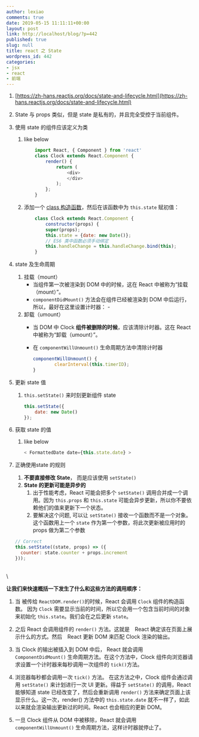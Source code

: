 ```yaml
---
author: lexiao
comments: true
date: 2019-05-15 11:11:11+00:00
layout: post
link: http://localhost/blog/?p=442
published: true
slug: null
title: react 之 State
wordpress_id: 442
categories:
- jsx
- react
- 前端
---
```



1. [https://zh-hans.reactjs.org/docs/state-and-lifecycle.html](https://zh-hans.reactjs.org/docs/state-and-lifecycle.html)
2. State 与 props 类似，但是 state 是私有的，并且完全受控于当前组件。
3. 使用 state 的组件应该定义为类
    1. like below

        ```js
            import React, { Component } from 'react'
            class Clock extends React.Component {
                render() {
                    return (
                        <div>
                        </div>
                    );
                };
            }
        ```

    2. 添加一个 [class 构造函数](https://developer.mozilla.org/en/docs/Web/JavaScript/Reference/Classes#Constructor)，然后在该函数中为 `this.state` 赋初值：

        ```js
            class Clock extends React.Component {
                constructor(props) {
                super(props);
                this.state = {date: new Date()};
                // ES6 类中函数必须手动绑定
                this.handleChange = this.handleChange.bind(this);
            }
        ```

4. state 及生命周期
    1. 挂载（mount）
        - 当组件第一次被渲染到 DOM 中的时候，这在 React 中被称为“挂载（mount）”。
        - `componentDidMount()` 方法会在组件已经被渲染到 DOM     中后运行，所以，最好在这里设置计时器：            -
    2.  卸载（umount）
        - 当 DOM 中 Clock **组件被删除的时候**，应该清除计时器。这在 React     中被称为“卸载（umount）”。
        - 在 `componentWillUnmount()` 生命周期方法中清除计时器

            ```js
            componentWillUnmount() {
                    clearInterval(this.timerID);
            }
            ```

5. 更新 state 值
    1. `this.setState()` 来时刻更新组件 state

        ```js
        this.setState({
            date: new Date()
        });
        ```

6. 获取 state 的值
    1. like below

        ```js
        < FormattedDate date={this.state.date} >
        ```

7. 正确使用state 的规则
    1. **不要直接修改 State**，  而是应该使用 `setState()`
    2. **State 的更新可能是异步的**
        1. 出于性能考虑，React 可能会把多个 `setState()` 调用合并成一个调用。因为 `this.props` 和 `this.state` 可能会异步更新，所以你不要依赖他们的值来更新下一个状态。
        2. 要解决这个问题, 可以让 `setState()` 接收一个函数而不是一个对象。这个函数用上一个 `state` 作为第一个参数，将此次更新被应用时的 props 做为第二个参数

    ```js
    // Correct
    this.setState((state, props) => ({
      counter: state.counter + props.increment
    }));
    ```


  \
  \

**让我们来快速概括一下发生了什么和这些方法的调用顺序：**

1. 当  被传给 `ReactDOM.render()`的时候，React 会调用 `Clock` 组件的构造函数。 因为 `Clock` 需要显示当前的时间，所以它会用一个包含当前时间的对象来初始化 `this.state`。我们会在之后更新 `state`。

2. 之后 React 会调用组件的 `render()` 方法。这就是　React 确定该在页面上展示什么的方式。然后　React 更新 DOM 来匹配 Clock 渲染的输出。

3. 当 Clock 的输出被插入到 DOM 中后， React 就会调用 `ComponentDidMount()` 生命周期方法。在这个方法中，Clock 组件向浏览器请求设置一个计时器来每秒调用一次组件的 `tick()`方法。

4. 浏览器每秒都会调用一次 `tick()` 方法。 在这方法之中，Clock 组件会通过调用 `setState()` 来计划进行一次 UI 更新。得益于 `setState()` 的调用，React 能够知道 state 已经改变了，然后会重新调用 `render()` 方法来确定页面上该显示什么。这一次，render() 方法中的 `this.state.date` 就不一样了，如此以来就会渲染输出更新过的时间。React 也会相应的更新 DOM。

5. 一旦 Clock 组件从 DOM 中被移除，React 就会调用 `componentWillUnmount()` 生命周期方法，这样计时器就停止了。
